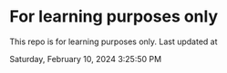# For learning purposes only
This repo is for learning purposes only.
Last updated at

Saturday, February 10, 2024 3:25:50 PM

